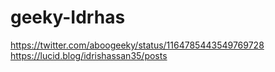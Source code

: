 # geeky-Idrhas
https://twitter.com/aboogeeky/status/1164785443549769728
https://lucid.blog/idrishassan35/posts
